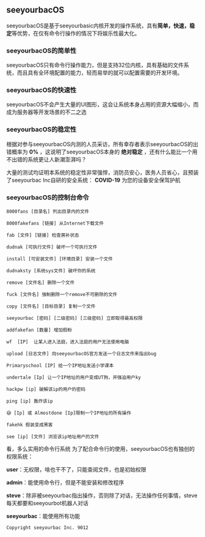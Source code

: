 ## seeyourbacOS
seeyourbacOS是基于seeyourbasic内核开发的操作系统，具有**简单，快速，稳定**等优势，在仅有命令行操作的情况下将娱乐性最大化。

### seeyourbacOS的简单性
seeyourbacOS只有命令行操作能力，但是支持32位内核，具有基础的文件系统，而且具有全环境配置的能力，轻而易举的就可以配置需要的开发环境。

### seeyourbacOS的快速性
seeyourbacOS不会产生大量的UI图形，这会让系统本身占用的资源大幅缩小，而成为服务器等开发场景的不二之选

### seeyourbacOS的稳定性
根据对参与seeyourbacOS内测的人员采访，所有幸存者表示seeyourbacOS的出错概率为 **0%** ，这说明了seeyourbacOS本身的 **绝对稳定** ，还有什么能比一个用不出错的系统更让人新潮澎湃吗？

大量的测试均证明本系统的稳定性非常强悍，消防员安心，医务人员省心，且预装了seeyourbac Inc自研的安全系统： **COVID-19** 为您的设备安全保驾护航

### seeyourbacOS的控制台命令
```
8000fans [目录名] 列出目录内的文件

8000fakefans [链接] 从Internet下载文件

fab [文件] [链接] 检查房补状态

dudnak [可执行文件] 破坏一个可执行文件

install [可安装文件] [环境目录] 安装一个文件

dudnaksty [系统sys文件] 破坏你的系统

remove [文件名] 删除一个文件

fuck [文件名] 强制删除一个remove不可删除的文件

copy [文件名] [目标目录] 复制一个文件

seeyourbac [密码] [二级密码] [三级密码] 立即取得最高权限

addfakefan [数量] 增加假粉

wf  [IP]  让某人进入法庭，进入法庭的用户无法使用电脑

upload [日志文件] 向seeyourbacOS官方发送一个日志文件来指出bug

Primaryschool [IP] 给一个IP地址发送小学课本

undertale [Ip] 让一个IP地址的用户变成UT狗，并强迫用户ky

hackpw [ip] 破解该ip的用户的密码

ping [ip] 轰炸该ip

😅 [Ip] 或 Almostdone [Ip]限制一个IP地址的所有操作

fakehk 假装变成黑客

see [ip] [文件] 浏览该ip地址用户的文件
```

看，多么实用的命令行系统
为了配合命令行的使用，seeyourbacOS也有独创的权限系统：

**user**：无权限，啥也干不了，只能查阅文件，也是初始权限

**admin**：能使用命令行，但是不能安装和修改程序

**steve**：除非被seeyourbac指出操作，否则除了对话，无法操作任何事情，steve每天都要和seeyourbot机器人对话

**seeyourbac**：能使用所有功能



```
Copyright seeyourbac Inc. 9012
```






